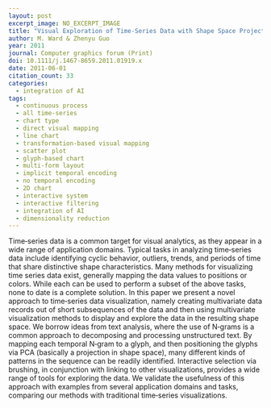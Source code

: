 ```yaml
---
layout: post
excerpt_image: NO_EXCERPT_IMAGE
title: "Visual Exploration of Time‐Series Data with Shape Space Projections"
author: M. Ward & Zhenyu Guo
year: 2011
journal: Computer graphics forum (Print)
doi: 10.1111/j.1467-8659.2011.01919.x
date: 2011-06-01
citation_count: 33
categories:
  - integration of AI
tags:
  - continuous process
  - all time-series
  - chart type
  - direct visual mapping
  - line chart
  - transformation-based visual mapping
  - scatter plot
  - glyph-based chart
  - multi-form layout
  - implicit temporal encoding
  - no temporal encoding
  - 2D chart
  - interactive system
  - interactive filtering
  - integration of AI
  - dimensionality reduction
---
```

Time‐series data is a common target for visual analytics, as they appear in a wide range of application domains. Typical tasks in analyzing time‐series data include identifying cyclic behavior, outliers, trends, and periods of time that share distinctive shape characteristics. Many methods for visualizing time series data exist, generally mapping the data values to positions or colors. While each can be used to perform a subset of the above tasks, none to date is a complete solution. In this paper we present a novel approach to time‐series data visualization, namely creating multivariate data records out of short subsequences of the data and then using multivariate visualization methods to display and explore the data in the resulting shape space. We borrow ideas from text analysis, where the use of N‐grams is a common approach to decomposing and processing unstructured text. By mapping each temporal N‐gram to a glyph, and then positioning the glyphs via PCA (basically a projection in shape space), many different kinds of patterns in the sequence can be readily identified. Interactive selection via brushing, in conjunction with linking to other visualizations, provides a wide range of tools for exploring the data. We validate the usefulness of this approach with examples from several application domains and tasks, comparing our methods with traditional time‐series visualizations.
